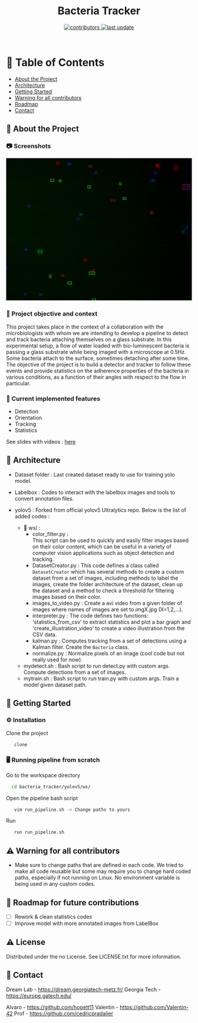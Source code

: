 <div align="center">
  <h1>Bacteria Tracker</h1>
<!-- Badges -->
<p>
  <a href="https://github.com/Valentin-42/bacteria_tracker/graphs/contributors">
    <img src="https://img.shields.io/github/contributors/Valentin-42/bacteria_tracker" alt="contributors" />
  </a>
  <a href="">
    <img src="https://img.shields.io/github/last-commit/Valentin-42/bacteria_tracker" alt="last update" />
  </a>
</p>
 
</div>

<br />

<!-- Table of Contents -->
# :notebook_with_decorative_cover: Table of Contents

- [About the Project](#star2-about-the-project)
- [Architecture](#📐-Architecture) 
- [Getting Started](#Getting-Started)
- [Warning for all contributors](#Warning-for-all-contributors)
- [Roadmap](#Roadmap)
- [Contact](#Contact)

  

<!-- About the Project -->
## :star2: About the Project


<!-- Screenshots -->
### :camera: Screenshots

<div align="center"> 
  <img src="https://github.com/Valentin-42/bacteria_tracker/blob/main/img50.jpg" alt="screenshot" />
</div>


<!-- TechStack -->
### 👋 Project objective and context

This project takes place in the context of a collaboration with the microbiologists with whom we are intending to develop a pipeline to detect and track bacteria attaching themselves on a glass substrate. In this experimental setup, a flow of water loaded with bio-luminescent bacteria is passing a glass substrate while being imaged with a microscope at 0.5Hz. Some bacteria attach to the surface, sometimes detaching after some time. The objective of the project is to build a detector and tracker to follow these events and provide statistics on the adherence properties of the bacteria in various conditions, as a function of their angles with respect to the flow in particular.

<!-- Features -->
### :dart: Current implemented features

- Detection
- Orientation
- Tracking
- Statistics

See slides with videos : [here](https://docs.google.com/presentation/d/1IzDbCYl1f1OtAy6J5RWzvNzrpVyTDHdpT4xsQvKNCBk/edit?usp=sharing)

<!-- Architecture -->
## 	📐  Architecture

- Dataset folder : Last created dataset ready to use for training yolo model.
- Labelbox : Codes to interact with the labelbox images and tools to convert annotation files. 
- yolov5 : Forked from official yolov5 Ultralytics repo. Below is the list of added codes :
	
   * 📁 ws/ : 
	   * color_filter.py :  
	   This script can be used to quickly and easily filter images based on their color content, which can be useful in a variety of computer vision applications such as object detection and tracking.
	   * DatasetCreator.py : 
This code defines a class called `DatasetCreator` which has several methods to create a custom dataset from a set of images, including methods to label the images, create the folder architecture of the dataset, clean up the dataset and a method to check a threshold for filtering images based on their color.
	   * images_to_video.py : Create a avi video from a given folder of images where names of images are set to imgX.jpg (X=1,2,...). 
	   * interpreter.py : 
	   The code defines two functions: 'statistics_from_csv' to extract statistics and plot a bar graph and 'create_illustration_video' to create a video illustration from the CSV data.
	   * kalman.py :
	   Computes tracking from a set of detections using a Kalman filter. Create the `Bacteria` class.
	   * normalize.py : Normalize pixels of an image (cool code but not really used for now).
   * mydetect.sh : Bash script to run detect.py with custom args. Compute detections from a set of images.
   * mytrain.sh : Bash script to run train.py with custom args.  Train a model given dataset path.


<!-- Getting Started -->
## 	🧰  Getting Started


<!-- Installation -->
### :gear: Installation

Clone the project 

```bash
   clone 
```
   

<!-- Run Locally -->
### 🖥️  Running pipeline from scratch


Go to the workspace directory
```bash
  cd bacteria_tracker/yolov5/ws/
```
Open the pipeline bash script
```bash
   vim run_pipeline.sh -> Change paths to yours
```
 Run 
```bash
   run run_pipeline.sh
```
<!-- Warning -->
## ⚠️ Warning for all contributors

- Make sure to change paths that are defined in each code. We tried to make all code reusable but some may require you to change hard coded paths, especially if not running on Linux. No environment variable is being used in any custom codes.  

<!-- Roadmap -->
## 🧭 Roadmap for future contributions

* [ ] Rework & clean statistics codes 
* [ ] Improve model with more annotated images from LabelBox

<!-- License -->
## :warning: License

Distributed under the no License. See LICENSE.txt for more information.


<!-- Contact -->
## :handshake: Contact

Dream Lab   - https://dream.georgiatech-metz.fr/ 
Georgia Tech - https://europe.gatech.edu/

Alvaro - https://github.com/hopett11
Valentin - https://github.com/Valentin-42
Prof - https://github.com/cedricpradalier




